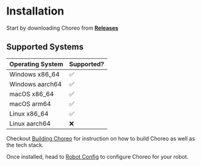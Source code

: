 # Installation

Start by downloading Choreo from **[Releases](https://github.com/SleipnirGroup/Choreo/releases)**

## Supported Systems

| Operating System                     | Supported? |
| ------------------------------------ | ---------- |
| Windows x86\_64                      | ✅         |
| Windows aarch64                      | ✅         |
| macOS x86\_64                        | ✅         |
| macOS arm64                          | ✅         |
| Linux x86\_64                        | ✅         |
| Linux aarch64                        | ❌         |

Checkout [Building Choreo](./contributing/building-choreo.md) for instruction on how to build Choreo as well as the tech stack.

Once installed, head to [Robot Config](./document-settings/robot-configuration.md) to configure Choreo for your robot.
